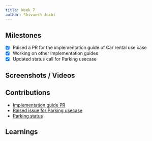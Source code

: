 ```yaml
---
title: Week 7
author: Shivansh Joshi
---
```


## Milestones
- [X] Raised a PR for the implementation guide of Car rental use case
- [X] Working on other implementation guides
- [X] Updated status call for Parking usecase

## Screenshots / Videos 

## Contributions
- [Implementation guide PR](https://github.com/beckn/mobility/pull/61)
- [Raised issue for Parking usecase](https://github.com/beckn/mobility/issues/62)
- [Parking status](https://github.com/shenoyninad/mobility/pull/1/commits/c5e2847d66824629abe77ba0c256b8dac2fa708e)

## Learnings
